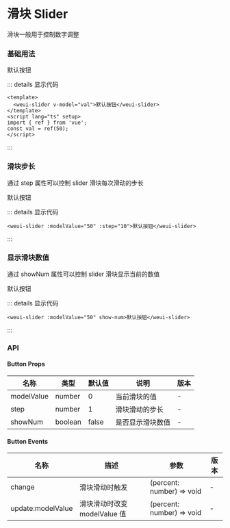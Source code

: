 # 滑块 Slider

滑块一般用于控制数字调整

### 基础用法
<weui-slider :modelValue="val">默认按钮</weui-slider>

::: details 显示代码
```vue
<template>
  <weui-slider v-model="val">默认按钮</weui-slider>
</template>
<script lang="ts" setup>
import { ref } from 'vue';
const val = ref(50);
</script>
```
:::

### 滑块步长
通过 step 属性可以控制 slider 滑块每次滑动的步长

<weui-slider :modelValue="50" :step="10">默认按钮</weui-slider>

::: details 显示代码
```vue
<weui-slider :modelValue="50" :step="10">默认按钮</weui-slider>
```
:::

### 显示滑块数值
通过 showNum 属性可以控制 slider 滑块显示当前的数值

<weui-slider :modelValue="50" show-num>默认按钮</weui-slider>

::: details 显示代码
```vue
<weui-slider :modelValue="50" show-num>默认按钮</weui-slider>
```
:::

### API
#### Button Props
|  名称   | 类型  | 默认值 | 说明 | 版本 |
|  ----  | ----  | ----- | ---- | ----- |
| modelValue  | number | 0 | 当前滑块的值 | - | 
| step  | number | 1 | 滑块滑动的步长 | - |
| showNum | boolean | false | 是否显示滑块数值 | - |

#### Button Events
|  名称   | 描述  | 参数 | 版本 |
|  ----  | ----  | ----- | ---- |
| change  | 滑块滑动时触发 | (percent: number) => void | - |
| update:modelValue | 滑块滑动时改变 modelValue 值 | (percent: number) => void | -  |